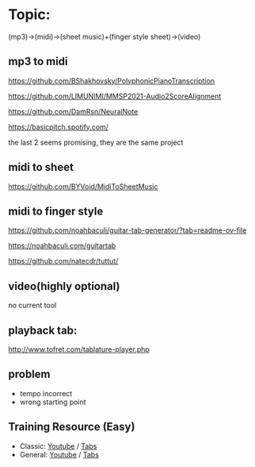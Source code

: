 # Topic:
(mp3)->(midi)->(sheet music)+(finger style sheet)->(video)

## mp3 to midi
https://github.com/BShakhovsky/PolyphonicPianoTranscription

https://github.com/LIMUNIMI/MMSP2021-Audio2ScoreAlignment

https://github.com/DamRsn/NeuralNote

https://basicpitch.spotify.com/

the last 2 seems promising, they are the same project

## midi to sheet
https://github.com/BYVoid/MidiToSheetMusic

## midi to finger style
https://github.com/noahbaculi/guitar-tab-generator/?tab=readme-ov-file

https://noahbaculi.com/guitartab

https://github.com/natecdr/tuttut/


## video(highly optional) 
no current tool

## playback tab:
http://www.tofret.com/tablature-player.php

## problem
- tempo incorrect
- wrong starting point

## Training Resource (Easy)
- Classic: [Youtube](https://www.youtube.com/@deakteetranscriptions/videos) / [Tabs](https://www.patreon.com/collection/213952?view=expanded)
- General: [Youtube](https://www.youtube.com/@vvxoFingerstyleTab/videos) / [Tabs](https://www.vvxofingerstyletab.com/soundtrack-mobile-legends.html)

